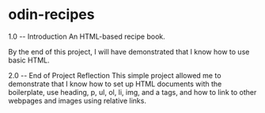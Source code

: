 # odin-recipes

1.0 -- Introduction
An HTML-based recipe book.

By the end of this project, I will have demonstrated that I know how to use basic HTML.

2.0 -- End of Project Reflection
This simple project allowed me to demonstrate that I know how to set up HTML documents with the boilerplate, use heading, p, ul, ol, li, img, and a tags, and how to link to other webpages and images using relative links.